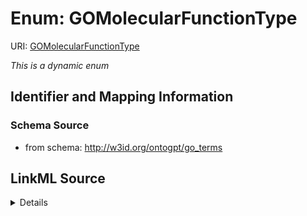 # Enum: GOMolecularFunctionType



URI: [GOMolecularFunctionType](GOMolecularFunctionType.md)


_This is a dynamic enum_








## Identifier and Mapping Information







### Schema Source


* from schema: http://w3id.org/ontogpt/go_terms




## LinkML Source

<details>
```yaml
name: GOMolecularFunctionType
from_schema: http://w3id.org/ontogpt/go_terms
rank: 1000
reachable_from:
  source_ontology: obo:go
  source_nodes:
  - GO:0003674

```
</details>
